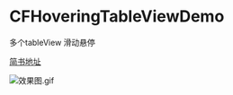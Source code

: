 # CFHoveringTableViewDemo
多个tableView 滑动悬停

[简书地址](http://www.jianshu.com/p/05a91700232e)


![效果图.gif](http://upload-images.jianshu.io/upload_images/938554-60467edf2da0b274.gif?imageMogr2/auto-orient/strip)




